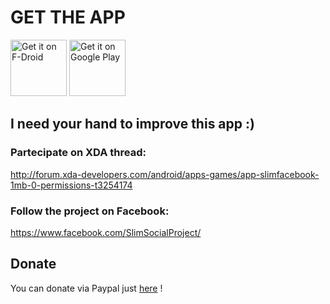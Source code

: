 # GET THE APP

<a href="https://f-droid.org/packages/it.rignanese.leo.slimfacebook/" target="_blank">
<img src="https://f-droid.org/badge/get-it-on.png" alt="Get it on F-Droid" height="90"/></a>
<a href="https://play.google.com/store/apps/details?id=it.rignanese.leo.slimfacebook" target="_blank">
<img src="https://play.google.com/intl/en_us/badges/images/generic/en-play-badge.png" alt="Get it on Google Play" height="90"/></a>

## I need your hand to improve this app :)
### Partecipate on XDA thread: 
http://forum.xda-developers.com/android/apps-games/app-slimfacebook-1mb-0-permissions-t3254174
### Follow the project on Facebook: 
https://www.facebook.com/SlimSocialProject/

## Donate
You can donate via Paypal just [here](https://www.paypal.com/cgi-bin/webscr?cmd=_s-xclick&hosted_button_id=AQY3QYGGPKNPL) !
